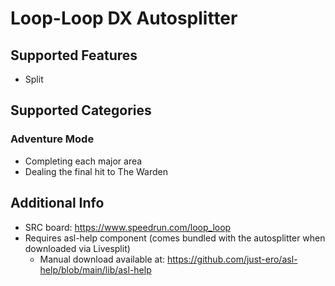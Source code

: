 # Loop-Loop DX Autosplitter
## Supported Features
- Split
## Supported Categories
### Adventure Mode
- Completing each major area
- Dealing the final hit to The Warden

## Additional Info
- SRC board: https://www.speedrun.com/loop_loop
- Requires asl-help component (comes bundled with the autosplitter when downloaded via Livesplit)
  - Manual download available at: https://github.com/just-ero/asl-help/blob/main/lib/asl-help